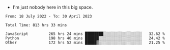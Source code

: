 - I'm just nobody here in this big space.


<!--START_SECTION:waka-->

```text
From: 18 July 2022 - To: 30 April 2023

Total Time: 813 hrs 33 mins

JavaScript         265 hrs 24 mins ████████░░░░░░░░░░░░░░░░░   32.62 %
Python             198 hrs 40 mins ██████░░░░░░░░░░░░░░░░░░░   24.42 %
Other              172 hrs 52 mins █████▒░░░░░░░░░░░░░░░░░░░   21.25 %
```

<!--END_SECTION:waka-->
